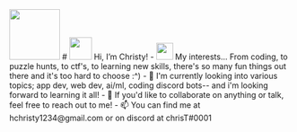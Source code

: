 <img src="https://media.tenor.com/images/edf58d47ac143d2c731c51e803e14dea/tenor.gif" height = "90">
# <img src="https://media.tenor.com/images/f047df15315c12e886d55b68a468e511/tenor.gif" height = "40"> Hi, I’m Christy! 
- <img src = "https://media.tenor.com/images/ca38bec5fe570c838b645f16572faac5/tenor.gif" height = "30"> My interests... From coding, to puzzle hunts, to ctf's, to learning new skills, there's so many fun things out there and it's too hard to choose :^)
- 🌱 I'm currently looking into various topics; app dev, web dev, ai/ml, coding discord bots-- and i'm looking forward to learning it all!
- 💞️ If you'd like to collaborate on anything or talk, feel free to reach out to me!
- 📫 You can find me at hchristy1234@gmail.com or on discord at chrisT#0001
